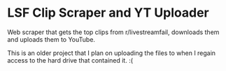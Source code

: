 # LSF Clip Scraper and YT Uploader

Web scraper that gets the top clips from r/livestreamfail, downloads them and uploads them to YouTube.

This is an older project that I plan on uploading the files to when I regain access to the hard drive that contained it. :(
